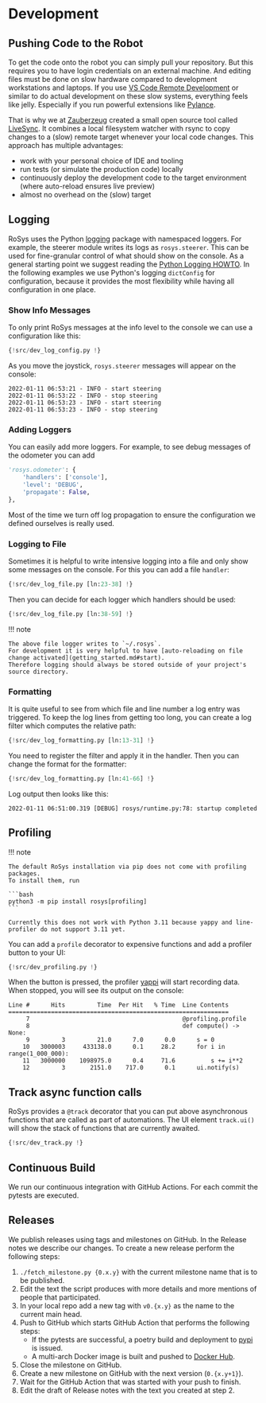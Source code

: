 # Development

## Pushing Code to the Robot

To get the code onto the robot you can simply pull your repository.
But this requires you to have login credentials on an external machine.
And editing files must be done on slow hardware compared to development workstations and laptops.
If you use [VS Code Remote Development](https://code.visualstudio.com/docs/remote/remote-overview) or similar to do actual development on these slow systems, everything feels like jelly.
Especially if you run powerful extensions like [Pylance](https://marketplace.visualstudio.com/items?itemName=ms-python.vscode-pylance).

That is why we at [Zauberzeug](https://zauberzeug.com) created a small open source tool called [LiveSync](https://github.com/zauberzeug/livesync).
It combines a local filesystem watcher with rsync to copy changes to a (slow) remote target whenever your local code changes.
This approach has multiple advantages:

- work with your personal choice of IDE and tooling
- run tests (or simulate the production code) locally
- continuously deploy the development code to the target environment (where auto-reload ensures live preview)
- almost no overhead on the (slow) target

## Logging

RoSys uses the Python [logging](https://docs.python.org/3/library/logging.html) package with namespaced loggers.
For example, the steerer module writes its logs as `rosys.steerer`.
This can be used for fine-granular control of what should show on the console.
As a general starting point we suggest reading the [Python Logging HOWTO](https://docs.python.org/3/howto/logging.html).
In the following examples we use Python's logging `dictConfig` for configuration, because it provides the most flexibility while having all configuration in one place.

### Show Info Messages

To only print RoSys messages at the info level to the console we can use a configuration like this:

```python hl_lines="33-37"
{!src/dev_log_config.py !}
```

As you move the joystick, `rosys.steerer` messages will appear on the console:

```
2022-01-11 06:53:21 - INFO - start steering
2022-01-11 06:53:22 - INFO - stop steering
2022-01-11 06:53:23 - INFO - start steering
2022-01-11 06:53:23 - INFO - stop steering
```

### Adding Loggers

You can easily add more loggers.
For example, to see debug messages of the odometer you can add

```python hl_lines="1 3"
'rosys.odometer': {
    'handlers': ['console'],
    'level': 'DEBUG',
    'propagate': False,
},
```

Most of the time we turn off log propagation to ensure the configuration we defined ourselves is really used.

### Logging to File

Sometimes it is helpful to write intensive logging into a file and only show some messages on the console.
For this you can add a file `handler`:

```python hl_lines="8-15"
{!src/dev_log_file.py [ln:23-38] !}
```

Then you can decide for each logger which handlers should be used:

```python hl_lines="4 9 14 19"
{!src/dev_log_file.py [ln:38-59] !}
```

!!! note

    The above file logger writes to `~/.rosys`.
    For development it is very helpful to have [auto-reloading on file change activated](getting_started.md#start).
    Therefore logging should always be stored outside of your project's source directory.

### Formatting

It is quite useful to see from which file and line number a log entry was triggered.
To keep the log lines from getting too long, you can create a log filter which computes the relative path:

```python hl_lines="9 15"
{!src/dev_log_formatting.py [ln:13-31] !}
```

You need to register the filter and apply it in the handler.
Then you can change the format for the formatter:

```python hl_lines="2-4 9 17 22"
{!src/dev_log_formatting.py [ln:41-66] !}
```

Log output then looks like this:

```
2022-01-11 06:51:00.319 [DEBUG] rosys/runtime.py:78: startup completed
```

## Profiling

!!! note

    The default RoSys installation via pip does not come with profiling packages.
    To install them, run

    ```bash
    python3 -m pip install rosys[profiling]
    ```

    Currently this does not work with Python 3.11 because yappy and line-profiler do not support 3.11 yet.

You can add a `profile` decorator to expensive functions and add a profiler button to your UI:

```python hl_lines="7 16"
{!src/dev_profiling.py !}
```

When the button is pressed, the profiler [yappi](https://github.com/sumerc/yappi) will start recording data.
When stopped, you will see its output on the console:

```
Line #      Hits         Time  Per Hit   % Time  Line Contents
==============================================================
     7                                           @profiling.profile
     8                                           def compute() -> None:
     9         3         21.0      7.0      0.0      s = 0
    10   3000003     433138.0      0.1     28.2      for i in range(1_000_000):
    11   3000000    1098975.0      0.4     71.6          s += i**2
    12         3       2151.0    717.0      0.1      ui.notify(s)
```

## Track async function calls

RoSys provides a `@track` decorator that you can put above asynchronous functions that are called as part of automations.
The UI element `track.ui()` will show the stack of functions that are currently awaited.

```python hl_lines="8 13 18 27"
{!src/dev_track.py !}
```

## Continuous Build

We run our continuous integration with GitHub Actions.
For each commit the pytests are executed.

## Releases

We publish releases using tags and milestones on GitHub. In the Release notes we describe our changes.
To create a new release perform the following steps:

1. `./fetch_milestone.py {0.x.y}` with the current milestone name that is to be published.
2. Edit the text the script produces with more details and more mentions of people that participated.
3. In your local repo add a new tag with `v0.{x.y}` as the name to the current main head.
4. Push to GitHub which starts GitHub Action that performs the following steps:
   - If the pytests are successful, a poetry build and deployment to [pypi](https://pypi.org/project/rosys/) is issued.
   - A multi-arch Docker image is built and pushed to [Docker Hub](https://hub.docker.com/r/zauberzeug/rosys).
5. Close the milestone on GitHub.
6. Create a new milestone on GitHub with the next version (`0.{x.y+1}`).
7. Wait for the GitHub Action that was started with your push to finish.
8. Edit the draft of Release notes with the text you created at step 2.
